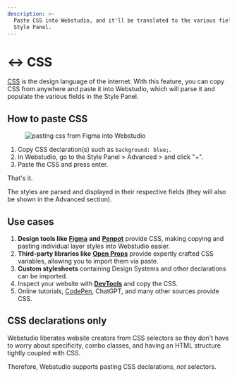 ```yaml
---
description: >-
  Paste CSS into Webstudio, and it'll be translated to the various fields in the
  Style Panel.
---
```


# ↔️ CSS

[CSS](https://developer.mozilla.org/en-US/docs/Web/CSS) is the design language of the internet. With this feature, you can copy CSS from anywhere and paste it into Webstudio, which will parse it and populate the various fields in the Style Panel.

## How to paste CSS

<figure><img src="../../../.gitbook/assets/css-paste.gif" alt="pasting css from Figma into Webstudio"><figcaption></figcaption></figure>

1. Copy CSS declaration(s) such as `background: blue;`.
2. In Webstudio, go to the Style Panel > Advanced > and click "+".
3. Paste the CSS and press enter.

That's it.&#x20;

The styles are parsed and displayed in their respective fields (they will also be shown in the Advanced section).

## Use cases

1. **Design tools like** [**Figma**](https://figma.com/) **and** [**Penpot**](https://penpot.app/) provide CSS, making copying and pasting individual layer styles into Webstudio easier.
2. **Third-party libraries like** [**Open Props**](https://open-props.style/) provide expertly crafted CSS variables, allowing you to import them via paste.
3. **Custom stylesheets** containing Design Systems and other declarations can be imported.
4. Inspect your website with [**DevTools**](https://developer.chrome.com/docs/devtools) and copy the CSS.
5. Online tutorials, [CodePen](https://codepen.io/), ChatGPT, and many other sources provide CSS.

## CSS declarations only

Webstudio liberates website creators from CSS selectors so they don't have to worry about specificity, combo classes, and having an HTML structure tightly coupled with CSS.

Therefore, Webstudio supports pasting CSS declarations, _not_ selectors.
